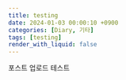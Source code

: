 ```yaml
---
title: testing
date: 2024-01-03 00:00:10 +0900
categories: [Diary, 기타]
tags: [testing]
render_with_liquid: false
---
```


포스트 업로드 테스트